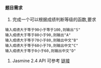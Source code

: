 #### 题目需求

1.	完成一个可以根据成绩判断等级的函数,要求

```
输入成绩大于等于90小于等于100,则输出"S"
输入成绩大于等于80小于90,则输出"A"
输入成绩大于等于70小于80,则输出中文"B"
输入成绩大于等于60小于70,则输出中文"C"
输入成绩大于等于0小于60,则输出中文"D"
```

1.	Jasmine 2.4 API 可参考 [链接](http://jasmine.github.io/2.4/introduction.html)
